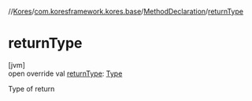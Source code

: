 //[Kores](../../../index.md)/[com.koresframework.kores.base](../index.md)/[MethodDeclaration](index.md)/[returnType](return-type.md)

# returnType

[jvm]\
open override val [returnType](return-type.md): [Type](https://docs.oracle.com/javase/8/docs/api/java/lang/reflect/Type.html)

Type of return

